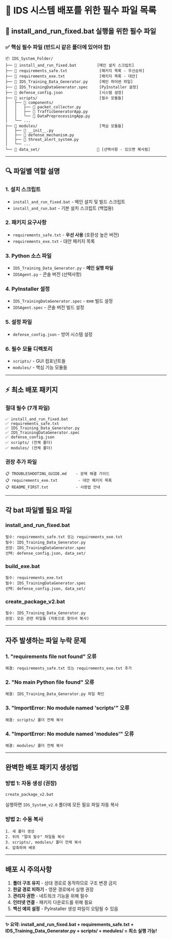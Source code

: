 # 📁 IDS 시스템 배포를 위한 필수 파일 목록

## 🚀 **install_and_run_fixed.bat 실행을 위한 필수 파일**

### ✅ **핵심 필수 파일 (반드시 같은 폴더에 있어야 함)**

```
📦 IDS_System_Folder/
├── 📄 install_and_run_fixed.bat         [메인 설치 스크립트]
├── 📄 requirements_safe.txt              [패키지 목록 - 우선순위]
├── 📄 requirements_exe.txt               [패키지 목록 - 대안]
├── 📄 IDS_Training_Data_Generator.py     [메인 파이썬 파일]
├── 📄 IDS_TrainingDataGenerator.spec     [PyInstaller 설정]
├── 📄 defense_config.json                [시스템 설정]
├── 📁 scripts/                           [필수 모듈들]
│   ├── 📁 components/
│   │   ├── 📄 packet_collector.py
│   │   ├── 📄 TrafficGeneratorApp.py
│   │   └── 📄 DataPreprocessingApp.py
│   └── ...
├── 📁 modules/                           [핵심 모듈들]
│   ├── 📄 __init__.py
│   ├── 📄 defense_mechanism.py
│   ├── 📄 threat_alert_system.py
│   └── ...
└── 📁 data_set/                         🔸 [선택사항 - 있으면 복사됨]
```

---

## 🔍 **파일별 역할 설명**

### **1. 설치 스크립트**
- `install_and_run_fixed.bat` - 메인 설치 및 빌드 스크립트
- `install_and_run.bat` - 기본 설치 스크립트 (백업용)

### **2. 패키지 요구사항**
- `requirements_safe.txt` - **우선 사용** (호환성 높은 버전)
- `requirements_exe.txt` - 대안 패키지 목록

### **3. Python 소스 파일**
- `IDS_Training_Data_Generator.py` - **메인 실행 파일**
- `IDSAgent.py` - 콘솔 버전 (선택사항)

### **4. PyInstaller 설정**
- `IDS_TrainingDataGenerator.spec` - exe 빌드 설정
- `IDSAgent.spec` - 콘솔 버전 빌드 설정

### **5. 설정 파일**
- `defense_config.json` - 방어 시스템 설정

### **6. 필수 모듈 디렉토리**
- `scripts/` - GUI 컴포넌트들
- `modules/` - 핵심 기능 모듈들

---

## ⚡ **최소 배포 패키지**

### **절대 필수 (7개 파일)**
```
✅ install_and_run_fixed.bat
✅ requirements_safe.txt  
✅ IDS_Training_Data_Generator.py
✅ IDS_TrainingDataGenerator.spec
✅ defense_config.json
✅ scripts/ (전체 폴더)
✅ modules/ (전체 폴더)
```

### **권장 추가 파일**
```
📋 TROUBLESHOOTING_GUIDE.md    - 문제 해결 가이드
📋 requirements_exe.txt         - 대안 패키지 목록
📋 README_FIRST.txt            - 사용법 안내
```

---

##  **각 bat 파일별 필요 파일**

### **install_and_run_fixed.bat**
```
필수: requirements_safe.txt 또는 requirements_exe.txt
필수: IDS_Training_Data_Generator.py
권장: IDS_TrainingDataGenerator.spec
선택: defense_config.json, data_set/
```

### **build_exe.bat**
```
필수: requirements_exe.txt
필수: IDS_TrainingDataGenerator.spec
선택: defense_config.json, data_set/
```

### **create_package_v2.bat**
```
필수: IDS_Training_Data_Generator.py
권장: 모든 관련 파일들 (자동으로 찾아서 복사)
```

---

##  **자주 발생하는 파일 누락 문제**

### **1. "requirements file not found" 오류**
```
해결: requirements_safe.txt 또는 requirements_exe.txt 추가
```

### **2. "No main Python file found" 오류**
```
해결: IDS_Training_Data_Generator.py 파일 확인
```

### **3. "ImportError: No module named 'scripts'" 오류**
```
해결: scripts/ 폴더 전체 복사
```

### **4. "ImportError: No module named 'modules'" 오류**  
```
해결: modules/ 폴더 전체 복사
```

---

##  **완벽한 배포 패키지 생성법**

### **방법 1: 자동 생성 (권장)**
```cmd
create_package_v2.bat
```
실행하면 `IDS_System_v2.0` 폴더에 모든 필요 파일 자동 복사

### **방법 2: 수동 복사**
```
1. 새 폴더 생성
2. 위의 "절대 필수" 파일들 복사  
3. scripts/, modules/ 폴더 전체 복사
4. 압축하여 배포
```

---

##  **배포 시 주의사항**

1. **폴더 구조 유지** - 상대 경로로 동작하므로 구조 변경 금지
2. **한글 경로 피하기** - 영문 경로에서 실행 권장  
3. **관리자 권한** - 네트워크 기능을 위해 필수
4. **인터넷 연결** - 패키지 다운로드를 위해 필요
5. **백신 예외 설정** - PyInstaller 생성 파일이 오탐될 수 있음

---

**✨ 요약: install_and_run_fixed.bat + requirements_safe.txt + IDS_Training_Data_Generator.py + scripts/ + modules/ = 최소 실행 가능!** 